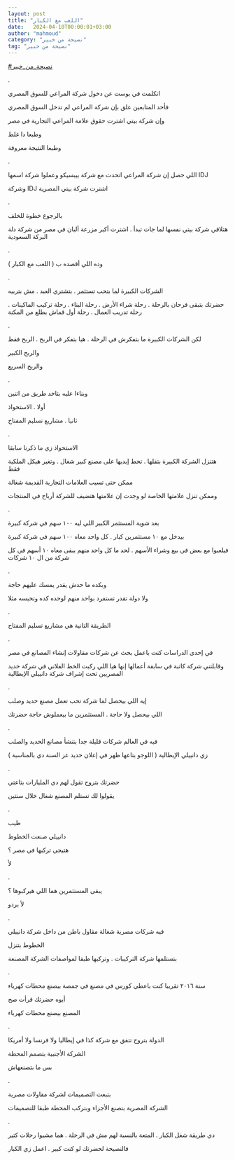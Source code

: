 ```yaml
---
layout: post
title: "اللعب مع الكبار"
date:   2024-04-10T00:00:01+03:00
author: "mahmoud"
category: "نصيحة من خبير"
tag: "نصيحة من خبير"
---
```



[<u>\#نصيحة\_من\_خبير</u>](https://www.facebook.com/hashtag/%D9%86%D8%B5%D9%8A%D8%AD%D8%A9_%D9%85%D9%86_%D8%AE%D8%A8%D9%8A%D8%B1?__eep__=6&__cft__%5b0%5d=AZXmHHBckB_qRjp4ez_Hi6lkl7oVa71R2_EbKlr-5Ql9FusvFj9PiGALrN3xHNS13VTdl9zXEAkjS8naycGYA7wyp4LJQFjMbQPU4jef-RGQY7epInLcx1jVEoAFp2SpV91AwZJyUjHpWvJImWRACliPO8jNgWrkR8MGMy5uGyAOUQsTUIcVQJCasExdRCVzE_8&__tn__=*NK-R)

.

اتكلمت في بوست عن دخول شركة المراعي للسوق المصري

فأحد المتابعين علق بإن شركة المراعي لم تدخل السوق
المصري

وإن شركة بيتي اشترت حقوق علامة المراعي التجارية في
مصر

وطبعا دا غلط

وطبعا النتيجة معروفة

.

اللي حصل إن شركة المراعي اتحدت مع شركة بيبسيكو وعملوا
شركة اسمها IDJ

وشركة IDJ اشترت شركة بيتي
المصرية

.

بالرجوع خطوة للخلف

هتلاقي شركة بيتي نفسها لما جات تبدأ . اشترت أكبر مزرعة
ألبان في مصر من شركة دلة البركة السعودية

.

وده اللي أقصده ب ( اللعب مع الكبار )

.

الشركات الكبيرة لما بتحب تستثمر . بتشتري العبد . مش
بتربيه

حضرتك بتبقى فرحان بالرحلة . رحلة شراء الأرض . رحلة
البناء . رحلة تركيب الماكينات . رحلة تدريب العمال . رحلة أول قماش يطلع
من المكنة

.

لكن الشركات الكبيرة ما بتفكرش في الرحلة . هيا بتفكر في
الربح . الربح فقط

والربح الكبير

والربح السريع

.

وبناءا عليه بتاخد طريق من اتنين

أولا . الاستحواذ

ثانيا . مشاريع تسليم المفتاح

.

الاستحواذ زي ما ذكرنا سابقا

هتنزل الشركة الكبيرة بتقلها . تحط إيديها على مصنع كبير
شغال . وتغير هيكل الملكية فقط

ممكن حتى تسيب العلامات التجارية القديمة شغالة

وممكن تنزل علامتها الخاصة لو وجدت إن علامتها هتضيف
للشركة أرباح في المنتجات

.

بعد شوية المستثمر الكبير اللي ليه ١٠٠ سهم في شركة
كبيرة

بيدخل مع ١٠ مستثمرين كبار . كل واحد معاه ١٠٠ سهم في شركة
كبيرة

فيلعبوا مع بعض في بيع وشراء الأسهم . لحد ما كل واحد منهم
يبقى معاه ١٠ أسهم في كل شركة من ال ١٠ شركات

.

وبكده ما حدش يقدر يمسك عليهم حاجة

ولا دولة تقدر تستفرد بواحد منهم لوحده كده وتحبسه
مثلا

.

الطريقة التانية هي مشاريع تسليم المفتاح

.

في إحدى الدراسات كنت باعمل بحث عن شركات مقاولات إنشاء
المصانع في مصر

وقابلتني شركة كاتبة في سابقة أعمالها إنها هيا اللي ركبت
الخط الفلاني في شركة حديد المصريين تحت إشراف شركة دانييلي
الإيطالية

.

إيه اللي بيحصل لما شركة تحب تعمل مصنع حديد وصلب

اللي بيحصل ولا حاجة . المستثمرين ما بيعملوش حاجة
حضرتك

.

فيه في العالم شركات قليلة جدا بتنشأ مصانع الحديد
والصلب

زي دانييلي الإيطالية ( اللوجو بتاعها ظهر في إعلان حديد
عز السنة دي بالمناسبة )

.

حضرتك بتروح تقول لهم دي المليارات بتاعتي

يقولوا لك تستلم المصنع شغال خلال سنتين

.

طيب

دانييلي صنعت الخطوط

هتيجي تركبها في مصر ؟

لأ

.

يبقى المستثمرين هما اللي هيركبوها ؟

لأ بردو

.

فيه شركات مصرية شغالة مقاول باطن من داخل شركة
دانييلي

الخطوط بتنزل

بتستلمها شركة التركيبات . وتركبها طبقا لمواصفات الشركة
المصنعة

.

سنة ٢٠١٦ تقريبا كنت باعطي كورس في مصنع في جمصة بيصنع
محطات كهرباء

أيوه حضرتك قرأت صح

المصنع بيصنع محطات كهرباء

.

الدولة بتروح تتفق مع شركة كذا في إيطاليا ولا فرنسا ولا
أمريكا

الشركة الأجنبية بتصمم المحطة

بس ما بتصنعهاش

.

بتبعت التصميمات لشركة مقاولات مصرية

الشركة المصرية بتصنع الأجزاء وبتركب المحطة طبقا
للتصميمات

.

دي طريقة شغل الكبار . المتعة بالنسبة لهم مش في الرحلة .
هما مشيوا رحلات كتير

فالنصيحة لحضرتك لو كنت كبير . اعمل زي الكبار
